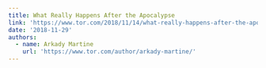 ```yaml
---
title: What Really Happens After the Apocalypse
link: 'https://www.tor.com/2018/11/14/what-really-happens-after-the-apocalypse/'
date: '2018-11-29'
authors:
  - name: Arkady Martine
    url: 'https://www.tor.com/author/arkady-martine/'
---
```



